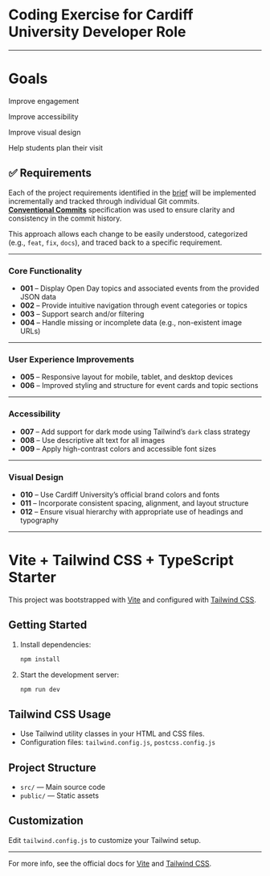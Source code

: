 # Coding Exercise for Cardiff University Developer Role


---

# Goals

Improve engagement

Improve accessibility

Improve visual design

Help students plan their visit



## ✅ Requirements

Each of the project requirements identified in the [brief](https://github.com/juanayuque/CUOpenDayTest/blob/main/README_EXERCISE.md) will be implemented incrementally and tracked through individual Git commits.  
 **[Conventional Commits](https://www.conventionalcommits.org/en/v1.0.0/)** specification was used to ensure clarity and consistency in the commit history.

This approach allows each change to be easily understood, categorized (e.g., `feat`, `fix`, `docs`), and traced back to a specific requirement.

---

###  Core Functionality

- **001** – Display Open Day topics and associated events from the provided JSON data  
- **002** – Provide intuitive navigation through event categories or topics  
- **003** – Support search and/or filtering  
- **004** – Handle missing or incomplete data (e.g., non-existent image URLs)

---

###  User Experience Improvements

- **005** – Responsive layout for mobile, tablet, and desktop devices  
- **006** – Improved styling and structure for event cards and topic sections

---

###  Accessibility

- **007** – Add support for dark mode using Tailwind’s `dark` class strategy  
- **008** – Use descriptive alt text for all images  
- **009** – Apply high-contrast colors and accessible font sizes

---

###  Visual Design

- **010** – Use Cardiff University’s official brand colors and fonts  
- **011** – Incorporate consistent spacing, alignment, and layout structure  
- **012** – Ensure visual hierarchy with appropriate use of headings and typography


---


# Vite + Tailwind CSS + TypeScript Starter

This project was bootstrapped with [Vite](https://vitejs.dev/) and configured with [Tailwind CSS](https://tailwindcss.com/).

## Getting Started

1. Install dependencies:
   ```sh
   npm install
   ```
2. Start the development server:
   ```sh
   npm run dev
   ```

## Tailwind CSS Usage
- Use Tailwind utility classes in your HTML and CSS files.
- Configuration files: `tailwind.config.js`, `postcss.config.js`

## Project Structure
- `src/` — Main source code
- `public/` — Static assets

## Customization
Edit `tailwind.config.js` to customize your Tailwind setup.

---

For more info, see the official docs for [Vite](https://vitejs.dev/) and [Tailwind CSS](https://tailwindcss.com/).
